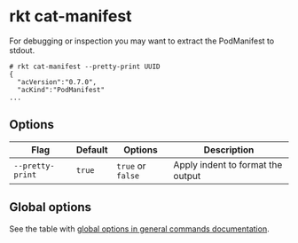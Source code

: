 # rkt cat-manifest

For debugging or inspection you may want to extract the PodManifest to stdout.

```
# rkt cat-manifest --pretty-print UUID
{
  "acVersion":"0.7.0",
  "acKind":"PodManifest"
...
```

## Options

| Flag | Default | Options | Description |
| --- | --- | --- | --- |
| `--pretty-print` |  `true` | `true` or `false` | Apply indent to format the output |

## Global options

See the table with [global options in general commands documentation](../commands.md#global-options).
